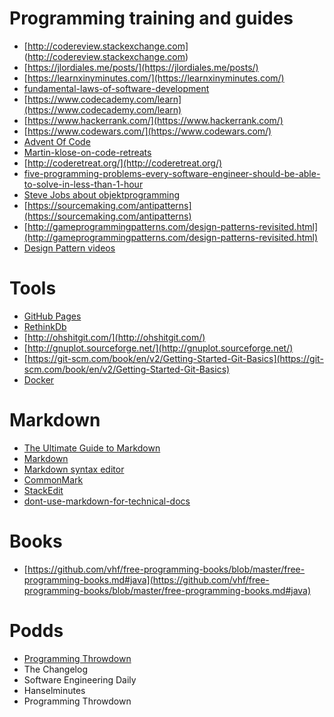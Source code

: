 Programming training and guides
===============================
- [http://codereview.stackexchange.com] (http://codereview.stackexchange.com)
- [https://jlordiales.me/posts/](https://jlordiales.me/posts/)
- [https://learnxinyminutes.com/](https://learnxinyminutes.com/)
- [fundamental-laws-of-software-development](http://www.exceptionnotfound.net/fundamental-laws-of-software-development/)
- [https://www.codecademy.com/learn](https://www.codecademy.com/learn)
- [https://www.hackerrank.com/](https://www.hackerrank.com/)
- [https://www.codewars.com/](https://www.codewars.com/)
- [Advent Of Code](http://adventofcode.com/2016/day/1)
- [Martin-klose-on-code-retreats](http://www.se-radio.net/2016/03/se-radio-episode-251-martin-klose-on-code-retreats/)
- [http://coderetreat.org/](http://coderetreat.org/)
- [five-programming-problems-every-software-engineer-should-be-able-to-solve-in-less-than-1-hour](http://www.shiftedup.com/2015/05/07/five-programming-problems-every-software-engineer-should-be-able-to-solve-in-less-than-1-hour)
- [Steve Jobs about objektprogramming](https://www.quora.com/What-is-object-oriented-programming/answer/Amogh-Talpallikar?srid=JBxZ&amp;share=)
- [https://sourcemaking.com/antipatterns](https://sourcemaking.com/antipatterns)
- [http://gameprogrammingpatterns.com/design-patterns-revisited.html](http://gameprogrammingpatterns.com/design-patterns-revisited.html)
- [Design Pattern videos](https://www.youtube.com/watch?v=vNHpsC5ng_E&amp;list=PLF206E906175C7E07)

Tools
=====
- [GitHub Pages](https://pages.github.com/)
- [RethinkDb](https://rethinkdb.com/faq/)
- [http://ohshitgit.com/](http://ohshitgit.com/)
- [http://gnuplot.sourceforge.net/](http://gnuplot.sourceforge.net/)
- [https://git-scm.com/book/en/v2/Getting-Started-Git-Basics](https://git-scm.com/book/en/v2/Getting-Started-Git-Basics)
- [Docker](https://www.docker.com/)

Markdown
========
- [The Ultimate Guide to Markdown](https://blog.ghost.org/markdown/)
- [Markdown](https://scribbles.pascalhertleif.de/machine-readable-inline-markdown-code-cocumentation.html)
- [Markdown syntax editor](https://daringfireball.net/projects/markdown/syntax/editor)
- [CommonMark](http://commonmark.org/)
- [StackEdit](https://stackedit.io/)
- [dont-use-markdown-for-technical-docs](http://ericholscher.com/blog/2016/mar/15/dont-use-markdown-for-technical-docs/)

Books
=====
- [https://github.com/vhf/free-programming-books/blob/master/free-programming-books.md#java](https://github.com/vhf/free-programming-books/blob/master/free-programming-books.md#java)

Podds
=====
- [Programming Throwdown](http://www.programmingthrowdown.com/)
- The Changelog
- Software Engineering Daily
- Hanselminutes
- Programming Throwdown